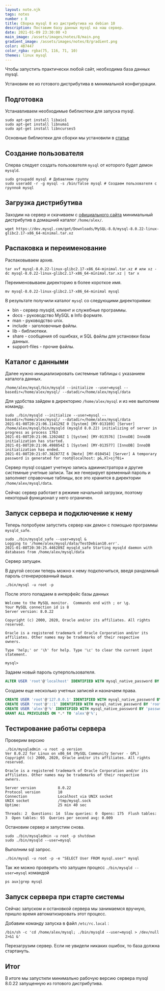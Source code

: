 ```yaml
---
layout: note.njk
tags: notes
number : 8
title: Сборка mysql 8 из дистрибутива на debian 10
description: Поставим базу данных mysql на наш сервер.
date: 2021-01-09 23:30:00 +3
main_image: /assets/images/notes/8/main.png
gradient_image: /assets/images/notes/8/gradient.png
color: 4B7447
color_rgba: rgba(75, 116, 71, 10)
themes: linux mysql
---
```


Чтобы запустить практически любой сайт, необходима база данных mysql. 

Установим ее из готового дистрибутива в минимальной конфигурации.

## Подготовка

Устанавливаем необходимые библиотеки для запуска mysql.

```shell
sudo apt-get install libaio1
sudo apt-get install libnuma1
sudo apt-get install libncurses5
```

Основные библиотеки для сборки мы установили в [статье](https://lexusalex.ru/notes/2021-01-04-linux-debian-installing-apache2-from-source/)

## Создание пользователя

Сперва следует создать пользователя `mysql` от которого будет демон `mysqld`.

```shell
sudo groupadd mysql # Добавляем группу
sudo useradd -r -g mysql -s /bin/false mysql # Создаем пользователя с группой mysql
```

## Загрузка дистрибутива

Заходим на сервер и скачиваем с [официального сайта](https://dev.mysql.com/downloads/mysql/) минимальный дистрибутив в домашний каталог `/home/alex/`.

```shell
wget https://dev.mysql.com/get/Downloads/MySQL-8.0/mysql-8.0.22-linux-glibc2.17-x86_64-minimal.tar.xz
```

## Распаковка и переименование

Распаковываем архив.

```shell
tar xvf mysql-8.0.22-linux-glibc2.17-x86_64-minimal.tar.xz # или xz -dc mysql-8.0.22-linux-glibc2.17-x86_64-minimal.tar.xz | tar x
```

Переименовываем директорию в более короткое имя.

```shell
mv mysql-8.0.22-linux-glibc2.17-x86_64-minimal mysql
```

В результате получили каталог `mysql` со следующими директориями:

- bin - сервер mysqld, клиент и служебные программы.
- docs -	руководство MySQL в Info формате.
- man -	руководство unix.
- include -	заголовочные файлы.
- lib -	библиотеки.
- share - сообщения об ошибках, и SQL файлы для установки базы данных.
- support-files - прочие файлы.

## Каталог с данными

Далее нужно инициализировать системные таблицы с указанием каталога данных.

```shell
/home/alex/mysql/bin/mysqld --initialize --user=mysql --basedir=/home/alex/mysql/ --datadir=/home/alex/mysql/data
```

Для удобства зайдем в директорию `/home/alex/mysql` и из нее выполним команду.

```shell
sudo ./bin/mysqld --initialize --user=mysql --basedir=/home/alex/mysql/ --datadir=/home/alex/mysql/data
2021-01-08T20:21:06.114129Z 0 [System] [MY-013169] [Server] /home/alex/mysql/bin/mysqld (mysqld 8.0.22) initializing of server in progress as process 1763
2021-01-08T20:21:06.120240Z 1 [System] [MY-013576] [InnoDB] InnoDB initialization has started.
2021-01-08T20:21:06.498854Z 1 [System] [MY-013577] [InnoDB] InnoDB initialization has ended.
2021-01-08T20:21:07.382877Z 6 [Note] [MY-010454] [Server] A temporary password is generated for root@localhost: p&,Xl>sjf0i=

```

Сервер mysql создает учетную запись администратора и другие системные учетные записи.
Так же генерирует временный пароль и заполняет справочные таблицы, все это хранится в директории `/home/alex/mysql/data`.

Сейчас сервер работает в режиме начальной загрузки, поэтому некоторый функционал у него ограничен.

## Запуск сервера и подключение к нему

Теперь попробуем запустить сервер как демон с помощью программы `mysqld_safe`.

```shell
sudo ./bin/mysqld_safe --user=mysql &
Logging to '/home/alex/mysql/data/TestDebian10.err'.
2021-01-08T20:30:25.446289Z mysqld_safe Starting mysqld daemon with databases from /home/alex/mysql/data
```

Сервер запущен.

В другой сессии теперь можно к нему подключиться, введя рандомный пароль сгенерированный выше.

```shell
./bin/mysql -u root -p
```
После этого попадаем в интерфейс базы данных

```shell
Welcome to the MySQL monitor.  Commands end with ; or \g.
Your MySQL connection id is 8
Server version: 8.0.22

Copyright (c) 2000, 2020, Oracle and/or its affiliates. All rights reserved.

Oracle is a registered trademark of Oracle Corporation and/or its
affiliates. Other names may be trademarks of their respective
owners.

Type 'help;' or '\h' for help. Type '\c' to clear the current input statement.

mysql>
```

Задаем новый пароль суперпользователя.

```sql
ALTER USER 'root'@'localhost' IDENTIFIED WITH mysql_native_password BY 'root-password';
```

Создаем еще несколько учетных записей и назначаем права.

```sql
CREATE USER 'root'@'127.0.0.1' IDENTIFIED WITH mysql_native_password BY 'root-password';
CREATE USER 'root'@'::1' IDENTIFIED WITH mysql_native_password BY 'root-password';
CREATE USER 'alex'@'%' IDENTIFIED WITH mysql_native_password BY 'passwd';
GRANT ALL PRIVILEGES ON *.* TO 'alex'@'%';
```

## Тестирование работы сервера

Проверим версию

```shell
./bin/mysqladmin -u root -p version
Ver 8.0.22 for Linux on x86_64 (MySQL Community Server - GPL)
Copyright (c) 2000, 2020, Oracle and/or its affiliates. All rights reserved.

Oracle is a registered trademark of Oracle Corporation and/or its
affiliates. Other names may be trademarks of their respective
owners.

Server version          8.0.22
Protocol version        10
Connection              Localhost via UNIX socket
UNIX socket             /tmp/mysql.sock
Uptime:                 25 min 40 sec

Threads: 2  Questions: 14  Slow queries: 0  Opens: 175  Flush tables: 3  Open tables: 93  Queries per second avg: 0.009
```

Остановим сервер и запустим снова.

```shell
sudo ./bin/mysqladmin -u root -p shutdown
sudo ./bin/mysqld --user=mysql
```

Выполним sql запрос.

```shell
./bin/mysql -u root -p -e "SELECT User FROM mysql.user" mysql
```

Так же можно проверить что запущен процесс `./bin/mysqld --user=mysql` командой

```shell
ps aux|grep mysql
```

## Запуск сервера при старте системы

Сейчас запуском и остановкой сервера мы занимаемся вручную, пришло время автоматизировать этот процесс. 

Добавим команду запуска в файл `/etc/rc.local` :

```shell
/bin/sh -c 'cd /home/alex/mysql; ./bin/mysqld --user=mysql > /dev/null 2>&1 &'
```

Перезагрузим сервер. Если не увидели никаких ошибок, то база должна стартануть.

## Итог

В итоге мы запустили минимально рабочую версию сервера mysql 8.0.22 запущенную из готового дистрибутива.
